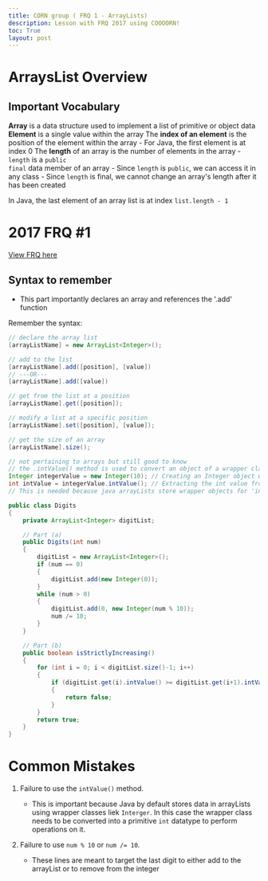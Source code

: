 ```yaml
---
title: CORN group ( FRQ 1 - ArrayLists)
description: Lesson with FRQ 2017 using COOOORN!
toc: True
layout: post
---
```


# ArraysList Overview

## Important Vocabulary
**Array** is a data structure used to implement a list of primitive or object data
**Element** is a single value within the array
The **index of an element** is the position of the element within the array
    - For Java, the first element is at index 0
The **length** of an array is the number of elements in the array
    - <code>length</code> is a <code>public final</code> data member of an array
        - Since <code>length</code> is <code>public</code>, we can access it in any class
        - Since <code>length</code> is final, we cannot change an array's length after it has been created
        
In Java, the last element of an array list is at index <code>list.length - 1</code>

# 2017 FRQ #1

[View FRQ here](https://apcentral.collegeboard.org/media/pdf/ap-computer-science-a-frq-2017.pdf)


## Syntax to remember

- This part importantly declares an array and references the '.add' function

Remember the syntax:
```Java 
// declare the array list
[arrayListName] = new ArrayList<Integer>();

// add to the list
[arrayListName].add([position], [value])
// ---OR---
[arrayListName].add([value])

// get from the list at a position
[arrayListName].get([position]);

// modify a list at a specific position
[arrayListName].set([position], [value]);

// get the size of an array
[arrayListName].size();

// not pertaining to arrays but still good to know
// the .intValue() method is used to convert an object of a wrapper class for primitive types (such as Integer, Double, Float, etc.) into its corresponding primitive int value.
Integer integerValue = new Integer(10); // Creating an Integer object with value 10
int intValue = integerValue.intValue(); // Extracting the int value from the Integer object
// This is needed because java arrayLists store wrapper objects for 'int' primitive values
```


```java
public class Digits
{
    private ArrayList<Integer> digitList;

    // Part (a)
    public Digits(int num)
    {
        digitList = new ArrayList<Integer>();
        if (num == 0)
        {
            digitList.add(new Integer(0));
        }
        while (num > 0)
        {
            digitList.add(0, new Integer(num % 10));
            num /= 10;
        }
    }

    // Part (b)
    public boolean isStrictlyIncreasing()
    {
        for (int i = 0; i < digitList.size()-1; i++)
        {
            if (digitList.get(i).intValue() >= digitList.get(i+1).intValue())
            {
                return false;
            }
        }
        return true;
    } 
} 
```

# Common Mistakes

1. Failure to use the `intValue()` method.
   - This is important because Java by default stores data in arrayLists using wrapper classes liek `Interger`. In this case the wrapper class needs to be converted into a primitive `int` datatype to perform operations on it.

2. Failure to use `num % 10` or `num /= 10`.
   - These lines are meant to target the last digit to either add to the arrayList or to remove from the integer 



